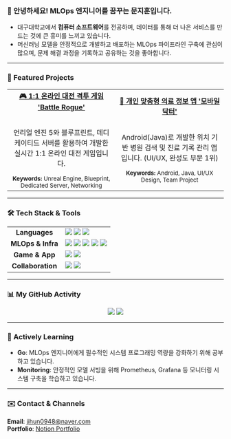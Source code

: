 ### 👋 안녕하세요! MLOps 엔지니어를 꿈꾸는 문지훈입니다.

- 대구대학교에서 **컴퓨터 소프트웨어**를 전공하며, 데이터를 통해 더 나은 서비스를 만드는 것에 큰 흥미를 느끼고 있습니다.
- 머신러닝 모델을 안정적으로 개발하고 배포하는 MLOps 파이프라인 구축에 관심이 많으며, 문제 해결 과정을 기록하고 공유하는 것을 좋아합니다.

---

### 🚀 Featured Projects

<table>
  <tr>
    <td align="center" width="50%">
      <a href="https://github.com/jihun-moon/battle-rogue">
        <strong>🎮 1:1 온라인 대전 격투 게임 'Battle Rogue'</strong>
      </a>
      <br/><br/>
      <p>언리얼 엔진 5와 블루프린트, 데디케이티드 서버를 활용하여 개발한 실시간 1:1 온라인 대전 게임입니다.</p>
      <sub><strong>Keywords:</strong> Unreal Engine, Blueprint, Dedicated Server, Networking</sub>
    </td>
    <td align="center" width="50%">
      <a href="https://github.com/jihun-moon/mobile-doctor-app">
        <strong>📱 개인 맞춤형 의료 정보 앱 '모바일 닥터'</strong>
      </a>
      <br/><br/>
      <p>Android(Java)로 개발한 위치 기반 병원 검색 및 진료 기록 관리 앱입니다. (UI/UX, 완성도 부문 1위)</p>
      <sub><strong>Keywords:</strong> Android, Java, UI/UX Design, Team Project</sub>
    </td>
  </tr>
</table>

---

### 🛠️ Tech Stack & Tools

<table>
  <tr>
    <td align="center"><strong>Languages</strong></td>
    <td>
      <img src="https://img.shields.io/badge/Python-3776AB?style=for-the-badge&logo=Python&logoColor=white"/>
      <img src="https://img.shields.io/badge/Java-007396?style=for-the-badge&logo=Java&logoColor=white"/>
      <img src="https://img.shields.io/badge/C++-00599C?style=for-the-badge&logo=C%2B%2B&logoColor=white"/>
    </td>
  </tr>
  <tr>
    <td align="center"><strong>MLOps & Infra</strong></td>
    <td>
      <img src="https://img.shields.io/badge/Docker-2496ED?style=for-the-badge&logo=Docker&logoColor=white"/>
      <img src="https://img.shields.io/badge/Kubernetes-326CE5?style=for-the-badge&logo=Kubernetes&logoColor=white"/>
      <img src="https://img.shields.io/badge/Amazon_AWS-232F3E?style=for-the-badge&logo=Amazon-AWS&logoColor=white"/>
      <img src="https://img.shields.io/badge/GitHub_Actions-2088FF?style=for-the-badge&logo=GitHub-Actions&logoColor=white"/>
      <img src="https://img.shields.io/badge/Terraform-7B42BC?style=for-the-badge&logo=Terraform&logoColor=white"/>
    </td>
  </tr>
   <tr>
    <td align="center"><strong>Game & App</strong></td>
    <td>
      <img src="https://img.shields.io/badge/Unreal_Engine-313131?style=for-the-badge&logo=unrealengine&logoColor=white"/>
      <img src="https://img.shields.io/badge/Android-3DDC84?style=for-the-badge&logo=android&logoColor=white"/>
    </td>
  </tr>
  <tr>
    <td align="center"><strong>Collaboration</strong></td>
    <td>
      <img src="https://img.shields.io/badge/Notion-000000?style=for-the-badge&logo=notion&logoColor=white"/>
      <img src="https://img.shields.io/badge/Git-F05032?style=for-the-badge&logo=git&logoColor=white"/>
    </td>
  </tr>
</table>

---

### 📊 My GitHub Activity

<p align="center">
  <img src="https://github-readme-stats.vercel.app/api?username=jihun-moon&show_icons=true&theme=radical&rank_icon=github" />
  <img src="https://github-readme-stats.vercel.app/api/top-langs/?username=jihun-moon&layout=compact&theme=radical" />
</p>

---

### 🌱 Actively Learning

- **Go**: MLOps 엔지니어에게 필수적인 시스템 프로그래밍 역량을 강화하기 위해 공부하고 있습니다.
- **Monitoring**: 안정적인 모델 서빙을 위해 Prometheus, Grafana 등 모니터링 시스템 구축을 학습하고 있습니다.

---

### ✉️ Contact & Channels

<p align="left">
  <strong>Email</strong>: <a href="mailto:jihun0948@naver.com">jihun0948@naver.com</a>
  <br/>
  <strong>Portfolio</strong>: <a href="https://www.notion.so/26d72d9f979f8097a1c1d6585ec7feec">Notion Portfolio</a>
</p>
